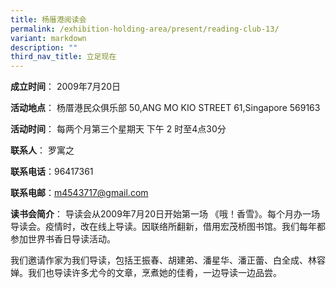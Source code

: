 ```yaml
---
title: 杨厝港阅读会
permalink: /exhibition-holding-area/present/reading-club-13/
variant: markdown
description: ""
third_nav_title: 立足现在
---
```

**成立时间**：	2009年7月20日

**活动地点**：	杨厝港民众俱乐部
50,ANG MO KIO STREET 61,Singapore 569163

**活动时间**：	每两个月第三个星期天
下午 2 时至4点30分



**联系人**：	罗寓之

**联系电话**：96417361

**联系电邮**：m4543717@gmail.com




**读书会简介**：	导读会从2009年7月20日开始第一场 《哦！香雪》。每个月办一场导读会。疫情时，改在线上导读。因联络所翻新，借用宏茂桥图书馆。我们每年都参加世界书香日导读活动。

我们邀请作家为我们导读，包括王振春、胡建弟、潘星华、潘正蕾、白全成、林容婵。我们也导读许多尤今的文章，烹煮她的佳肴，一边导读一边品尝。